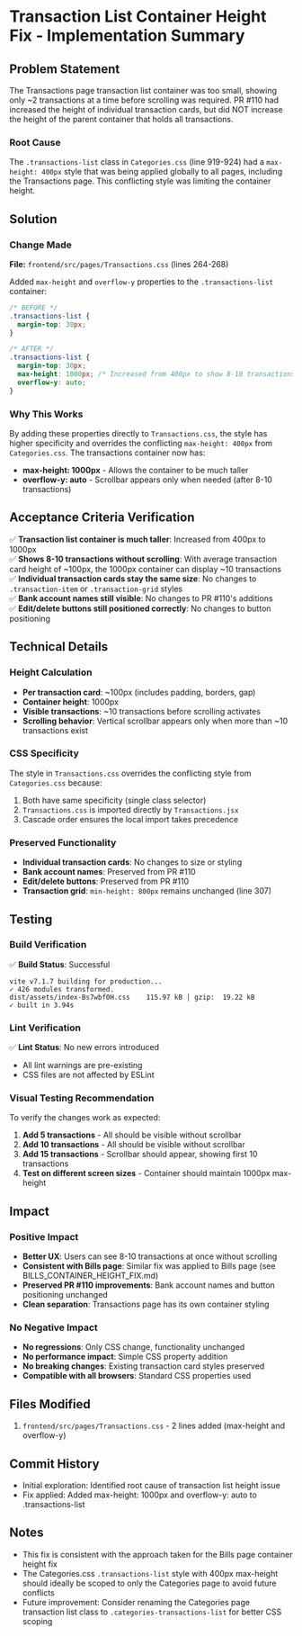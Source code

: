 # Transaction List Container Height Fix - Implementation Summary

## Problem Statement
The Transactions page transaction list container was too small, showing only ~2 transactions at a time before scrolling was required. PR #110 had increased the height of individual transaction cards, but did NOT increase the height of the parent container that holds all transactions.

### Root Cause
The `.transactions-list` class in `Categories.css` (line 919-924) had a `max-height: 400px` style that was being applied globally to all pages, including the Transactions page. This conflicting style was limiting the container height.

## Solution

### Change Made
**File:** `frontend/src/pages/Transactions.css` (lines 264-268)

Added `max-height` and `overflow-y` properties to the `.transactions-list` container:

```css
/* BEFORE */
.transactions-list {
  margin-top: 30px;
}

/* AFTER */
.transactions-list {
  margin-top: 30px;
  max-height: 1000px; /* Increased from 400px to show 8-10 transactions without scrolling */
  overflow-y: auto;
}
```

### Why This Works
By adding these properties directly to `Transactions.css`, the style has higher specificity and overrides the conflicting `max-height: 400px` from `Categories.css`. The transactions container now has:
- **max-height: 1000px** - Allows the container to be much taller
- **overflow-y: auto** - Scrollbar appears only when needed (after 8-10 transactions)

## Acceptance Criteria Verification

✅ **Transaction list container is much taller**: Increased from 400px to 1000px  
✅ **Shows 8-10 transactions without scrolling**: With average transaction card height of ~100px, the 1000px container can display ~10 transactions  
✅ **Individual transaction cards stay the same size**: No changes to `.transaction-item` or `.transaction-grid` styles  
✅ **Bank account names still visible**: No changes to PR #110's additions  
✅ **Edit/delete buttons still positioned correctly**: No changes to button positioning  

## Technical Details

### Height Calculation
- **Per transaction card**: ~100px (includes padding, borders, gap)
- **Container height**: 1000px
- **Visible transactions**: ~10 transactions before scrolling activates
- **Scrolling behavior**: Vertical scrollbar appears only when more than ~10 transactions exist

### CSS Specificity
The style in `Transactions.css` overrides the conflicting style from `Categories.css` because:
1. Both have same specificity (single class selector)
2. `Transactions.css` is imported directly by `Transactions.jsx`
3. Cascade order ensures the local import takes precedence

### Preserved Functionality
- **Individual transaction cards**: No changes to size or styling
- **Bank account names**: Preserved from PR #110
- **Edit/delete buttons**: Preserved from PR #110
- **Transaction grid**: `min-height: 800px` remains unchanged (line 307)

## Testing

### Build Verification
✅ **Build Status**: Successful
```
vite v7.1.7 building for production...
✓ 426 modules transformed.
dist/assets/index-Bs7wbf0H.css    115.97 kB │ gzip:  19.22 kB
✓ built in 3.94s
```

### Lint Verification
✅ **Lint Status**: No new errors introduced
- All lint warnings are pre-existing
- CSS files are not affected by ESLint

### Visual Testing Recommendation
To verify the changes work as expected:
1. **Add 5 transactions** - All should be visible without scrollbar
2. **Add 10 transactions** - All should be visible without scrollbar
3. **Add 15 transactions** - Scrollbar should appear, showing first 10 transactions
4. **Test on different screen sizes** - Container should maintain 1000px max-height

## Impact

### Positive Impact
- **Better UX**: Users can see 8-10 transactions at once without scrolling
- **Consistent with Bills page**: Similar fix was applied to Bills page (see BILLS_CONTAINER_HEIGHT_FIX.md)
- **Preserved PR #110 improvements**: Bank account names and button positioning unchanged
- **Clean separation**: Transactions page has its own container styling

### No Negative Impact
- **No regressions**: Only CSS change, functionality unchanged
- **No performance impact**: Simple CSS property addition
- **No breaking changes**: Existing transaction card styles preserved
- **Compatible with all browsers**: Standard CSS properties used

## Files Modified
1. `frontend/src/pages/Transactions.css` - 2 lines added (max-height and overflow-y)

## Commit History
- Initial exploration: Identified root cause of transaction list height issue
- Fix applied: Added max-height: 1000px and overflow-y: auto to .transactions-list

## Notes
- This fix is consistent with the approach taken for the Bills page container height fix
- The Categories.css `.transactions-list` style with 400px max-height should ideally be scoped to only the Categories page to avoid future conflicts
- Future improvement: Consider renaming the Categories page transaction list class to `.categories-transactions-list` for better CSS scoping
